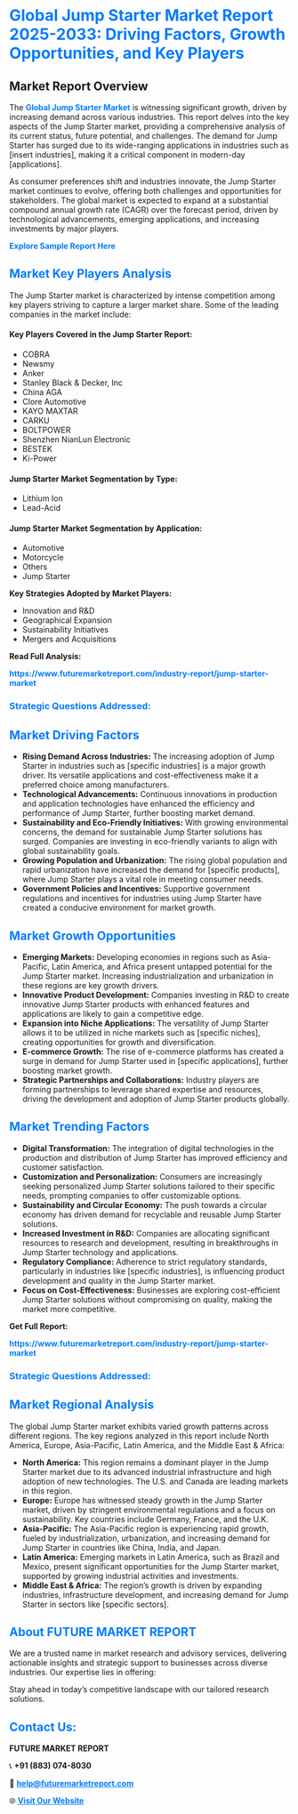 <h1 style="color: #007BFF;">Global Jump Starter Market Report 2025-2033: Driving Factors, Growth Opportunities, and Key Players</h1>

<section id="overview">
<h2>Market Report Overview</h2>
<p>The <a href="https://www.futuremarketreport.com/industry-report/jump-starter-market" style="color: #007BFF; text-decoration: none;"><strong>Global Jump Starter Market</strong></a> is witnessing significant growth, driven by increasing demand across various industries. This report delves into the key aspects of the Jump Starter market, providing a comprehensive analysis of its current status, future potential, and challenges. The demand for Jump Starter has surged due to its wide-ranging applications in industries such as [insert industries], making it a critical component in modern-day [applications].</p>
<p>As consumer preferences shift and industries innovate, the Jump Starter market continues to evolve, offering both challenges and opportunities for stakeholders. The global market is expected to expand at a substantial compound annual growth rate (CAGR) over the forecast period, driven by technological advancements, emerging applications, and increasing investments by major players.</p>
</section>

<section id="overview">
<p><a href="https://www.futuremarketreport.com/request-sample/reportId=126416" style="color: #007BFF; text-decoration: none;"><strong>Explore Sample Report Here</strong></a></p>
</section>

<section id="key-players">
<h2 style="color: #007BFF;">Market Key Players Analysis</h2>
<p>The Jump Starter market is characterized by intense competition among key players striving to capture a larger market share. Some of the leading companies in the market include:</p>
<h4>Key Players Covered in the Jump Starter Report:</h4>
<ul><li>COBRA</li><li>Newsmy</li><li>Anker</li><li>Stanley Black &amp; Decker, Inc</li><li>China AGA</li><li>Clore Automotive</li><li>KAYO MAXTAR</li><li>CARKU</li><li>BOLTPOWER</li><li>Shenzhen NianLun Electronic</li><li>BESTEK</li><li>Ki-Power</li></ul>
<h4>Jump Starter Market Segmentation by Type:</h4>
<ul><li>Lithium Ion</li><li>Lead-Acid</li></ul>

<h4>Jump Starter Market Segmentation by Application:</h4>
<ul><li>Automotive</li><li>Motorcycle</li><li>Others</li><li>Jump Starter</li></ul>
<p><strong>Key Strategies Adopted by Market Players:</strong></p>
<ul>
<li>Innovation and R&D</li>
<li>Geographical Expansion</li>
<li>Sustainability Initiatives</li>
<li>Mergers and Acquisitions</li>
</ul>
</section>

<section>
<p><strong>Read Full Analysis: </strong></p><a href="https://www.futuremarketreport.com/industry-report/jump-starter-market" style="color: #007BFF; text-decoration: none;"><strong>https://www.futuremarketreport.com/industry-report/jump-starter-market</strong></a>
<h3 style="color: #007BFF;">Strategic Questions Addressed:</h3>
</section>

<section id="driving-factors">
<h2 style="color: #007BFF;">Market Driving Factors</h2>
<ul>
<li><strong>Rising Demand Across Industries:</strong> The increasing adoption of Jump Starter in industries such as [specific industries] is a major growth driver. Its versatile applications and cost-effectiveness make it a preferred choice among manufacturers.</li>
<li><strong>Technological Advancements:</strong> Continuous innovations in production and application technologies have enhanced the efficiency and performance of Jump Starter, further boosting market demand.</li>
<li><strong>Sustainability and Eco-Friendly Initiatives:</strong> With growing environmental concerns, the demand for sustainable Jump Starter solutions has surged. Companies are investing in eco-friendly variants to align with global sustainability goals.</li>
<li><strong>Growing Population and Urbanization:</strong> The rising global population and rapid urbanization have increased the demand for [specific products], where Jump Starter plays a vital role in meeting consumer needs.</li>
<li><strong>Government Policies and Incentives:</strong> Supportive government regulations and incentives for industries using Jump Starter have created a conducive environment for market growth.</li>
</ul>
</section>

<section id="growth-opportunities">
<h2 style="color: #007BFF;">Market Growth Opportunities</h2>
<ul>
<li><strong>Emerging Markets:</strong> Developing economies in regions such as Asia-Pacific, Latin America, and Africa present untapped potential for the Jump Starter market. Increasing industrialization and urbanization in these regions are key growth drivers.</li>
<li><strong>Innovative Product Development:</strong> Companies investing in R&D to create innovative Jump Starter products with enhanced features and applications are likely to gain a competitive edge.</li>
<li><strong>Expansion into Niche Applications:</strong> The versatility of Jump Starter allows it to be utilized in niche markets such as [specific niches], creating opportunities for growth and diversification.</li>
<li><strong>E-commerce Growth:</strong> The rise of e-commerce platforms has created a surge in demand for Jump Starter used in [specific applications], further boosting market growth.</li>
<li><strong>Strategic Partnerships and Collaborations:</strong> Industry players are forming partnerships to leverage shared expertise and resources, driving the development and adoption of Jump Starter products globally.</li>
</ul>
</section>

<section id="trending-factors">
<h2 style="color: #007BFF;">Market Trending Factors</h2>
<ul>
<li><strong>Digital Transformation:</strong> The integration of digital technologies in the production and distribution of Jump Starter has improved efficiency and customer satisfaction.</li>
<li><strong>Customization and Personalization:</strong> Consumers are increasingly seeking personalized Jump Starter solutions tailored to their specific needs, prompting companies to offer customizable options.</li>
<li><strong>Sustainability and Circular Economy:</strong> The push towards a circular economy has driven demand for recyclable and reusable Jump Starter solutions.</li>
<li><strong>Increased Investment in R&D:</strong> Companies are allocating significant resources to research and development, resulting in breakthroughs in Jump Starter technology and applications.</li>
<li><strong>Regulatory Compliance:</strong> Adherence to strict regulatory standards, particularly in industries like [specific industries], is influencing product development and quality in the Jump Starter market.</li>
<li><strong>Focus on Cost-Effectiveness:</strong> Businesses are exploring cost-efficient Jump Starter solutions without compromising on quality, making the market more competitive.</li>
</ul>
</section>

<section>
<p><strong>Get Full Report: </strong></p><a href="https://www.futuremarketreport.com/industry-report/jump-starter-market" style="color: #007BFF; text-decoration: none;"><strong>https://www.futuremarketreport.com/industry-report/jump-starter-market</strong></a>
<h3 style="color: #007BFF;">Strategic Questions Addressed:</h3>
</section>


<section id="regional-analysis">
<h2 style="color: #007BFF;">Market Regional Analysis</h2>
<p>The global Jump Starter market exhibits varied growth patterns across different regions. The key regions analyzed in this report include North America, Europe, Asia-Pacific, Latin America, and the Middle East & Africa:</p>
<ul>
<li><strong>North America:</strong> This region remains a dominant player in the Jump Starter market due to its advanced industrial infrastructure and high adoption of new technologies. The U.S. and Canada are leading markets in this region.</li>
<li><strong>Europe:</strong> Europe has witnessed steady growth in the Jump Starter market, driven by stringent environmental regulations and a focus on sustainability. Key countries include Germany, France, and the U.K.</li>
<li><strong>Asia-Pacific:</strong> The Asia-Pacific region is experiencing rapid growth, fueled by industrialization, urbanization, and increasing demand for Jump Starter in countries like China, India, and Japan.</li>
<li><strong>Latin America:</strong> Emerging markets in Latin America, such as Brazil and Mexico, present significant opportunities for the Jump Starter market, supported by growing industrial activities and investments.</li>
<li><strong>Middle East & Africa:</strong> The region’s growth is driven by expanding industries, infrastructure development, and increasing demand for Jump Starter in sectors like [specific sectors].</li>
</ul>
</section>

<footer>
<h2 style="color: #007BFF;">About FUTURE MARKET REPORT</h2>
<p>We are a trusted name in market research and advisory services, delivering actionable insights and strategic support to businesses across diverse industries. Our expertise lies in offering:</p>

<p>Stay ahead in today’s competitive landscape with our tailored research solutions.</p>

<h2 style="color: #007BFF;">Contact Us:</h2>
<p><strong>FUTURE MARKET REPORT</strong></p>
<p>📞 <strong>+91 (883) 074-8030</strong></p>
<p>📧 <strong><a href="mailto:help@futuremarketreport.com" style="color: #007BFF;">help@futuremarketreport.com</a></strong></p>
<p>🌐 <strong><a href="https://www.futuremarketreport.com/" style="color: #007BFF;">Visit Our Website</a></strong></p>
</footer>